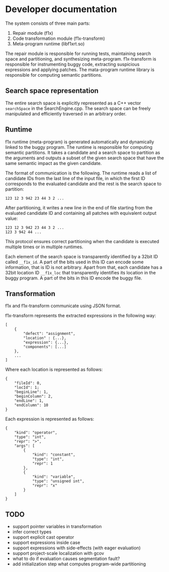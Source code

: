 # Developer documentation #

The system consists of three main parts:

1. Repair module (f1x) 
2. Code transformation module (f1x-transform)
3. Meta-program runtime (libf1xrt.so)

The repair module is responsible for running tests, maintaining search space and partitioning, and synthesizing meta-program. f1x-transform is responsible for instrumenting buggy code, extracting suspicious expressions and applying patches. The mata-program runtime library is responsible for computing semantic partitions.

## Search space representation ##

The entire search space is explicitly represented as a C++ vector `searchSpace` in the SearchEngine.cpp. The search space can be freely manipulated and efficiently traversed in an arbitrary order.

## Runtime ##

f1x runtime (meta-program) is generated automatically and dynamically linked to the buggy program. The runtime is responsible for computing semantic partitions. It takes a candidate and a search space to partition as the arguments and outputs a subset of the given search space that have the same semantic impact as the given candidate.

The format of communication is the following. The runtime reads a list of candidate IDs from the last line of the input file, in which the first ID corresponds to the evaluated candidate and the rest is the search space to partition:

    123 12 3 942 23 44 3 2 ...
    
After partitioning, it writes a new line in the end of file starting from the evaluated candidate ID and containing all patches with equivalent output value:

    123 12 3 942 23 44 3 2 ...
    123 3 942 44 ...

This protocol ensures correct partitioning when the candidate is executed multiple times or in multiple runtimes.

Each element of the search space is transparently identified by a 32bit ID called `__f1x_id`. A part of the bits used in this ID can encode some information, that is ID is not arbitrary. Apart from that, each candidate has a 32bit location ID `__f1x_loc` that transparently identifies its location in the buggy program. A part of the bits in this ID encode the buggy file.

## Transformation ##

f1x and f1x-transform communicate using JSON format.

f1x-transform represents the extracted expressions in the following way:

    [
        {
            "defect": "assignment",
            "location" : {...},
            "expression": {...},
            "components": [...]
        },
        ...
    ]
    
Where each location is represented as follows:

    {
        "fileId": 0,
        "locId": 1;
        "beginLine": 1,
        "beginColumn": 2,
        "endLine": 1,
        "endColumn": 10
    }

Each expression is represented as follows:

    {
        "kind": "operator",
        "type": "int",
        "repr": ">",
        "args": [
            {
                "kind": "constant",
                "type": "int",
                "repr": 1
            },
            {
                "kind": "variable",
                "type": "unsigned int",
                "repr": "x"
            }
        ]
    }
    
## TODO ##

- support pointer variables in transformation
- infer correct types
- support explicit cast operator
- support expressions inside case
- support expressions with side-effects (with eager evaluation)
- support project-scale localization with gcov
- what to do if evaluation causes segmentation fault?
- add initialization step what computes program-wide partitioning
